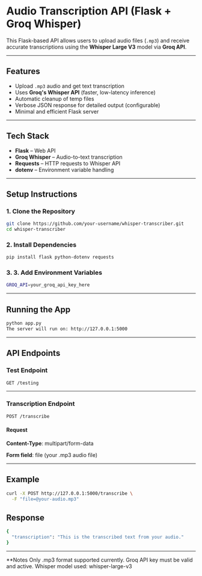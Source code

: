 # Audio Transcription API (Flask + Groq Whisper)

This Flask-based API allows users to upload audio files (`.mp3`) and receive accurate transcriptions using the **Whisper Large V3** model via **Groq API**.

---

##  Features
- Upload `.mp3` audio and get text transcription
- Uses **Groq's Whisper API** (faster, low-latency inference)
- Automatic cleanup of temp files
- Verbose JSON response for detailed output (configurable)
- Minimal and efficient Flask server

---

## Tech Stack
- **Flask** – Web API
- **Groq Whisper** – Audio-to-text transcription
- **Requests** – HTTP requests to Whisper API
- **dotenv** – Environment variable handling

---

##  Setup Instructions

### 1. Clone the Repository
```bash
git clone https://github.com/your-username/whisper-transcriber.git
cd whisper-transcriber
```
### 2. Install Dependencies
```bash
pip install flask python-dotenv requests
```
### 3. 3. Add Environment Variables
```bash
GROQ_API=your_groq_api_key_here
```
---

## Running the App
```bash
python app.py
The server will run on: http://127.0.0.1:5000
```
---

## API Endpoints

### Test Endpoint
```bash
GET /testing
```
---
### Transcription Endpoint
```bash
POST /transcribe
```
#### Request
**Content-Type**: multipart/form-data

**Form field**: file (your .mp3 audio file)

---
## Example
```bash
curl -X POST http://127.0.0.1:5000/transcribe \
  -F "file=@your-audio.mp3"
```
## Response
```bash
{
  "transcription": "This is the transcribed text from your audio."
}

```
---

**Notes
Only .mp3 format supported currently.
Groq API key must be valid and active.
Whisper model used: whisper-large-v3



